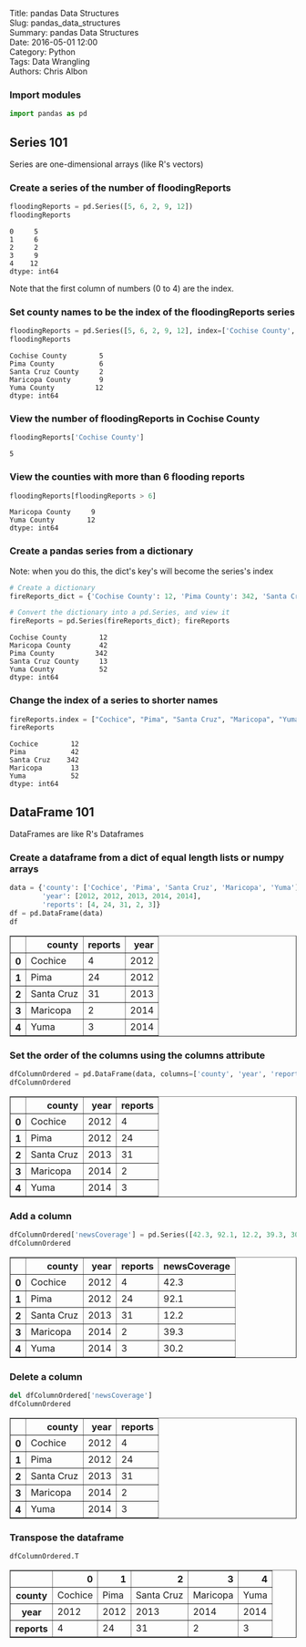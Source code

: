 Title: pandas Data Structures  
Slug: pandas_data_structures  
Summary: pandas Data Structures  
Date: 2016-05-01 12:00   
Category: Python  
Tags: Data Wrangling  
Authors: Chris Albon  

### Import modules


```python
import pandas as pd
```

## Series 101

Series are one-dimensional arrays (like R's vectors)

### Create a series of the number of floodingReports


```python
floodingReports = pd.Series([5, 6, 2, 9, 12])
floodingReports
```




    0     5
    1     6
    2     2
    3     9
    4    12
    dtype: int64



Note that the first column of numbers (0 to 4) are the index.

### Set county names to be the index of the floodingReports series


```python
floodingReports = pd.Series([5, 6, 2, 9, 12], index=['Cochise County', 'Pima County', 'Santa Cruz County', 'Maricopa County', 'Yuma County'])
floodingReports
```




    Cochise County        5
    Pima County           6
    Santa Cruz County     2
    Maricopa County       9
    Yuma County          12
    dtype: int64



### View the number of floodingReports in Cochise County


```python
floodingReports['Cochise County']
```




    5



### View the counties with  more than 6 flooding reports


```python
floodingReports[floodingReports > 6]
```




    Maricopa County     9
    Yuma County        12
    dtype: int64



### Create a pandas series from a dictionary

Note: when you do this, the dict's key's will become the series's index


```python
# Create a dictionary
fireReports_dict = {'Cochise County': 12, 'Pima County': 342, 'Santa Cruz County': 13, 'Maricopa County': 42, 'Yuma County' : 52}

# Convert the dictionary into a pd.Series, and view it
fireReports = pd.Series(fireReports_dict); fireReports
```




    Cochise County        12
    Maricopa County       42
    Pima County          342
    Santa Cruz County     13
    Yuma County           52
    dtype: int64



### Change the index of a series to shorter names


```python
fireReports.index = ["Cochice", "Pima", "Santa Cruz", "Maricopa", "Yuma"]
fireReports
```




    Cochice        12
    Pima           42
    Santa Cruz    342
    Maricopa       13
    Yuma           52
    dtype: int64



## DataFrame 101

DataFrames are like R's Dataframes

### Create a dataframe from a dict of equal length lists or numpy arrays


```python
data = {'county': ['Cochice', 'Pima', 'Santa Cruz', 'Maricopa', 'Yuma'], 
        'year': [2012, 2012, 2013, 2014, 2014], 
        'reports': [4, 24, 31, 2, 3]}
df = pd.DataFrame(data)
df
```




<div>
<table border="1" class="dataframe">
  <thead>
    <tr style="text-align: right;">
      <th></th>
      <th>county</th>
      <th>reports</th>
      <th>year</th>
    </tr>
  </thead>
  <tbody>
    <tr>
      <th>0</th>
      <td>Cochice</td>
      <td>4</td>
      <td>2012</td>
    </tr>
    <tr>
      <th>1</th>
      <td>Pima</td>
      <td>24</td>
      <td>2012</td>
    </tr>
    <tr>
      <th>2</th>
      <td>Santa Cruz</td>
      <td>31</td>
      <td>2013</td>
    </tr>
    <tr>
      <th>3</th>
      <td>Maricopa</td>
      <td>2</td>
      <td>2014</td>
    </tr>
    <tr>
      <th>4</th>
      <td>Yuma</td>
      <td>3</td>
      <td>2014</td>
    </tr>
  </tbody>
</table>
</div>



### Set the order of the columns using the columns attribute


```python
dfColumnOrdered = pd.DataFrame(data, columns=['county', 'year', 'reports'])
dfColumnOrdered
```




<div>
<table border="1" class="dataframe">
  <thead>
    <tr style="text-align: right;">
      <th></th>
      <th>county</th>
      <th>year</th>
      <th>reports</th>
    </tr>
  </thead>
  <tbody>
    <tr>
      <th>0</th>
      <td>Cochice</td>
      <td>2012</td>
      <td>4</td>
    </tr>
    <tr>
      <th>1</th>
      <td>Pima</td>
      <td>2012</td>
      <td>24</td>
    </tr>
    <tr>
      <th>2</th>
      <td>Santa Cruz</td>
      <td>2013</td>
      <td>31</td>
    </tr>
    <tr>
      <th>3</th>
      <td>Maricopa</td>
      <td>2014</td>
      <td>2</td>
    </tr>
    <tr>
      <th>4</th>
      <td>Yuma</td>
      <td>2014</td>
      <td>3</td>
    </tr>
  </tbody>
</table>
</div>



### Add a column


```python
dfColumnOrdered['newsCoverage'] = pd.Series([42.3, 92.1, 12.2, 39.3, 30.2])
dfColumnOrdered
```




<div>
<table border="1" class="dataframe">
  <thead>
    <tr style="text-align: right;">
      <th></th>
      <th>county</th>
      <th>year</th>
      <th>reports</th>
      <th>newsCoverage</th>
    </tr>
  </thead>
  <tbody>
    <tr>
      <th>0</th>
      <td>Cochice</td>
      <td>2012</td>
      <td>4</td>
      <td>42.3</td>
    </tr>
    <tr>
      <th>1</th>
      <td>Pima</td>
      <td>2012</td>
      <td>24</td>
      <td>92.1</td>
    </tr>
    <tr>
      <th>2</th>
      <td>Santa Cruz</td>
      <td>2013</td>
      <td>31</td>
      <td>12.2</td>
    </tr>
    <tr>
      <th>3</th>
      <td>Maricopa</td>
      <td>2014</td>
      <td>2</td>
      <td>39.3</td>
    </tr>
    <tr>
      <th>4</th>
      <td>Yuma</td>
      <td>2014</td>
      <td>3</td>
      <td>30.2</td>
    </tr>
  </tbody>
</table>
</div>



### Delete a column


```python
del dfColumnOrdered['newsCoverage']
dfColumnOrdered
```




<div>
<table border="1" class="dataframe">
  <thead>
    <tr style="text-align: right;">
      <th></th>
      <th>county</th>
      <th>year</th>
      <th>reports</th>
    </tr>
  </thead>
  <tbody>
    <tr>
      <th>0</th>
      <td>Cochice</td>
      <td>2012</td>
      <td>4</td>
    </tr>
    <tr>
      <th>1</th>
      <td>Pima</td>
      <td>2012</td>
      <td>24</td>
    </tr>
    <tr>
      <th>2</th>
      <td>Santa Cruz</td>
      <td>2013</td>
      <td>31</td>
    </tr>
    <tr>
      <th>3</th>
      <td>Maricopa</td>
      <td>2014</td>
      <td>2</td>
    </tr>
    <tr>
      <th>4</th>
      <td>Yuma</td>
      <td>2014</td>
      <td>3</td>
    </tr>
  </tbody>
</table>
</div>



### Transpose the dataframe


```python
dfColumnOrdered.T
```




<div>
<table border="1" class="dataframe">
  <thead>
    <tr style="text-align: right;">
      <th></th>
      <th>0</th>
      <th>1</th>
      <th>2</th>
      <th>3</th>
      <th>4</th>
    </tr>
  </thead>
  <tbody>
    <tr>
      <th>county</th>
      <td>Cochice</td>
      <td>Pima</td>
      <td>Santa Cruz</td>
      <td>Maricopa</td>
      <td>Yuma</td>
    </tr>
    <tr>
      <th>year</th>
      <td>2012</td>
      <td>2012</td>
      <td>2013</td>
      <td>2014</td>
      <td>2014</td>
    </tr>
    <tr>
      <th>reports</th>
      <td>4</td>
      <td>24</td>
      <td>31</td>
      <td>2</td>
      <td>3</td>
    </tr>
  </tbody>
</table>
</div>


